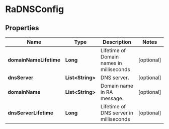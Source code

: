 # RaDNSConfig

## Properties
Name | Type | Description | Notes
------------ | ------------- | ------------- | -------------
**domainNameLifetime** | **Long** | Lifetime of Domain names in milliseconds |  [optional]
**dnsServer** | **List&lt;String&gt;** | DNS server.  |  [optional]
**domainName** | **List&lt;String&gt;** | Domain name in RA message.  |  [optional]
**dnsServerLifetime** | **Long** | Lifetime of DNS server in milliseconds |  [optional]
